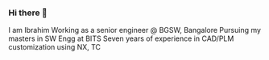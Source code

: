 ### Hi there 👋
I am Ibrahim
Working as a senior engineer @ BGSW, Bangalore
Pursuing my masters in SW Engg at BITS
Seven years of experience in CAD/PLM customization using NX, TC

<!--
**samohamedibrahim/samohamedibrahim** is a ✨ _special_ ✨ repository because its `README.md` (this file) appears on your GitHub profile.

Here are some ideas to get you started:

- 🔭 I’m currently working on ...
- 🌱 I’m currently learning ...
- 👯 I’m looking to collaborate on ...
- 🤔 I’m looking for help with ...
- 💬 Ask me about ...
- 📫 How to reach me: ...
- 😄 Pronouns: ...
- ⚡ Fun fact: ...
-->
